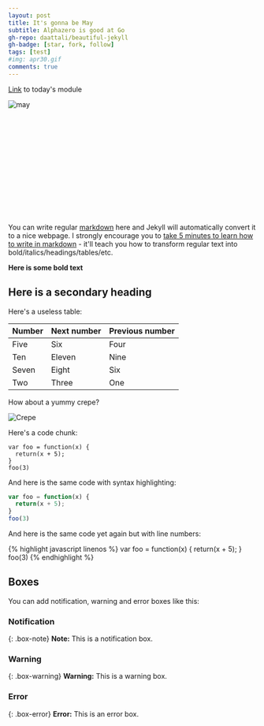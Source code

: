 ```yaml
---
layout: post
title: It's gonna be May
subtitle: Alphazero is good at Go
gh-repo: daattali/beautiful-jekyll
gh-badge: [star, fork, follow]
tags: [test]
#img: apr30.gif
comments: true
---
```

[Link](https://github.com/dzkha/DS-Unit-1-Sprint-2-Data-Wrangling-and-Storytelling/blob/master/module2-find-portfolio-ideas/template.md) to today's module

![may](https://66.media.tumblr.com/a410491b73d9b7710cf2b89a1c01ed69/tumblr_mzquteFsz71qb0wv3o3_r1_500.gif)


<br/><br/><br/><br/><br/><br/><br/><br/><br/><br/><br/><br/>


You can write regular [markdown](http://markdowntutorial.com/) here and Jekyll will automatically convert it to a nice webpage.  I strongly encourage you to [take 5 minutes to learn how to write in markdown](http://markdowntutorial.com/) - it'll teach you how to transform regular text into bold/italics/headings/tables/etc.

**Here is some bold text**

## Here is a secondary heading

Here's a useless table:

| Number | Next number | Previous number |
| :------ |:--- | :--- |
| Five | Six | Four |
| Ten | Eleven | Nine |
| Seven | Eight | Six |
| Two | Three | One |


How about a yummy crepe?

![Crepe](https://s3-media3.fl.yelpcdn.com/bphoto/cQ1Yoa75m2yUFFbY2xwuqw/348s.jpg)

Here's a code chunk:

~~~
var foo = function(x) {
  return(x + 5);
}
foo(3)
~~~

And here is the same code with syntax highlighting:

```javascript
var foo = function(x) {
  return(x + 5);
}
foo(3)
```

And here is the same code yet again but with line numbers:

{% highlight javascript linenos %}
var foo = function(x) {
  return(x + 5);
}
foo(3)
{% endhighlight %}

## Boxes
You can add notification, warning and error boxes like this:

### Notification

{: .box-note}
**Note:** This is a notification box.

### Warning

{: .box-warning}
**Warning:** This is a warning box.

### Error

{: .box-error}
**Error:** This is an error box.
